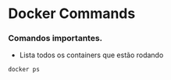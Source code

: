 # Docker Commands

### Comandos importantes.

* Lista todos os containers que estão rodando
```
docker ps
```
